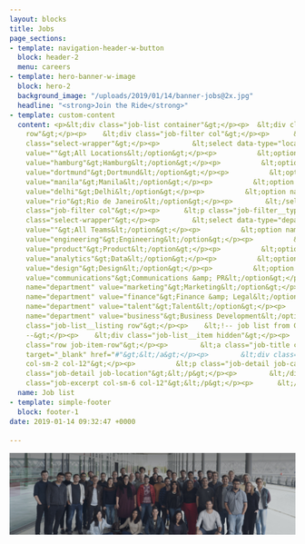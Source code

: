 ```yaml
---
layout: blocks
title: Jobs
page_sections:
- template: navigation-header-w-button
  block: header-2
  menu: careers
- template: hero-banner-w-image
  block: hero-2
  background_image: "/uploads/2019/01/14/banner-jobs@2x.jpg"
  headline: "<strong>Join the Ride</strong>"
- template: custom-content
  content: <p>&lt;div class="job-list container"&gt;</p><p>  &lt;div class="job-filters
    row"&gt;</p><p>    &lt;div class="job-filter col"&gt;</p><p>      &lt;p class="job-filter__type"&gt;City&lt;/p&gt;</p><p>      &lt;div
    class="select-wrapper"&gt;</p><p>        &lt;select data-type="location" class="location-select"&gt;</p><p>          &lt;option
    value=""&gt;All Locations&lt;/option&gt;</p><p>          &lt;option name="location"
    value="hamburg"&gt;Hamburg&lt;/option&gt;</p><p>          &lt;option name="location"
    value="dortmund"&gt;Dortmund&lt;/option&gt;</p><p>          &lt;option name="location"
    value="manila"&gt;Manila&lt;/option&gt;</p><p>          &lt;option name="location"
    value="delhi"&gt;Delhi&lt;/option&gt;</p><p>          &lt;option name="location"
    value="rio"&gt;Rio de Janeiro&lt;/option&gt;</p><p>        &lt;/select&gt;</p><p>      &lt;/div&gt;</p><p>    &lt;/div&gt;</p><p>    &lt;div
    class="job-filter col"&gt;</p><p>      &lt;p class="job-filter__type"&gt;Team&lt;/p&gt;</p><p>      &lt;div
    class="select-wrapper"&gt;</p><p>        &lt;select data-type="departments" class="team-select"&gt;</p><p>          &lt;option
    value=""&gt;All Teams&lt;/option&gt;</p><p>          &lt;option name="department"
    value="engineering"&gt;Engineering&lt;/option&gt;</p><p>          &lt;option name="department"
    value="product"&gt;Product&lt;/option&gt;</p><p>          &lt;option name="department"
    value="analytics"&gt;Data&lt;/option&gt;</p><p>          &lt;option name="department"
    value="design"&gt;Design&lt;/option&gt;</p><p>          &lt;option name="department"
    value="communications"&gt;Communications &amp; PR&lt;/option&gt;</p><p>          &lt;option
    name="department" value="marketing"&gt;Marketing&lt;/option&gt;</p><p>          &lt;option
    name="department" value="finance"&gt;Finance &amp; Legal&lt;/option&gt;</p><p>          &lt;option
    name="department" value="talent"&gt;Talent&lt;/option&gt;</p><p>          &lt;option
    name="department" value="business"&gt;Business Development&lt;/option&gt;</p><p>        &lt;/select&gt;</p><p>      &lt;/div&gt;</p><p>    &lt;/div&gt;</p><p>  &lt;/div&gt;</p><p>  &lt;div
    class="job-list__listing row"&gt;</p><p>    &lt;!-- job list from Greenhouse API
    --&gt;</p><p>    &lt;div class="job-list__item hidden"&gt;</p><p>      &lt;div
    class="row job-item-row"&gt;</p><p>        &lt;a class="job-title col-sm-4 col-12"
    target="_blank" href="#"&gt;&lt;/a&gt;</p><p>        &lt;div class="job-details
    col-sm-2 col-12"&gt;</p><p>          &lt;p class="job-detail job-category"&gt;&lt;/p&gt;</p><p>          &lt;p
    class="job-detail job-location"&gt;&lt;/p&gt;</p><p>        &lt;/div&gt;</p><p>        &lt;p
    class="job-excerpt col-sm-6 col-12"&gt;&lt;/p&gt;</p><p>      &lt;/div&gt;</p><p>    &lt;/div&gt;</p><p>  &lt;/div&gt;</p><p>&lt;/div&gt;</p>
  name: Job list
- template: simple-footer
  block: footer-1
date: 2019-01-14 09:32:47 +0000

---
```

<img src="/uploads/2019/01/14/banner-jobs@2x.jpg">